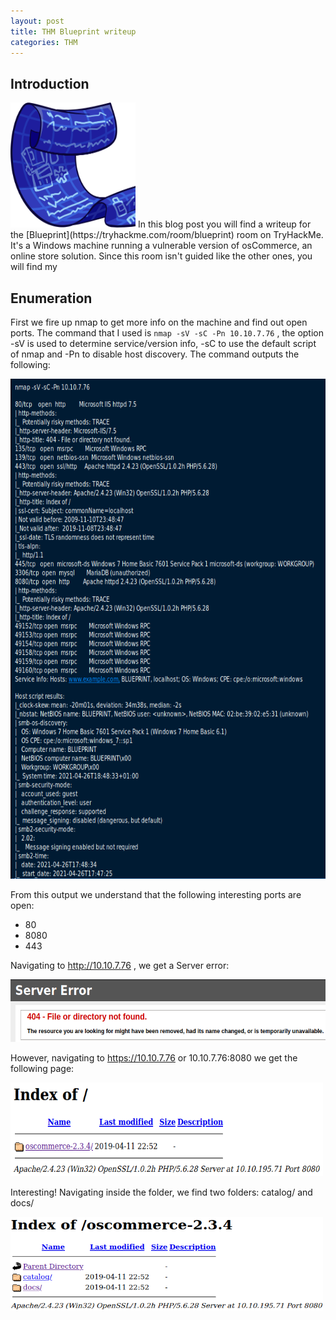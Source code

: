 ```yaml
---
layout: post
title: THM Blueprint writeup
categories: THM
---
```

## Introduction
<img src="/images/THM/Blueprint/banner.PNG" width="200" height="200"/>
In this blog post you will find a writeup for the [Blueprint](https://tryhackme.com/room/blueprint) room on TryHackMe. It's a Windows machine running a vulnerable version of osCommerce, an online store solution. Since this room isn't guided like the other ones, you will find my 

## Enumeration
First we fire up nmap to get more info on the machine and find out open ports. The command that I used is ```nmap -sV -sC -Pn 10.10.7.76``` , the option -sV is used to determine service/version info, -sC to use the default script of nmap and -Pn to disable host discovery. The command outputs the following:

<img src="/images/THM/Blueprint/nmap_output.PNG" width="800" height="800"/>

From this output we understand that the following interesting ports are open:
<ul>
  <li>80</li>
  <li>8080</li>
  <li>443</li>
</ul>

Navigating to http://10.10.7.76 , we get a Server error:

<img src="/images/THM/Blueprint/server_error.PNG" width="600" height="100"/>

However, navigating to https://10.10.7.76 or 10.10.7.76:8080 we get the following page:

<img src="/images/THM/Blueprint/oscommerce_page.PNG" width="500" height="150"/>

Interesting! Navigating inside the folder, we find two folders: catalog/ and docs/

<img src="/images/THM/Blueprint/indexof_oscommerce.PNG" width="500" height="150"/>